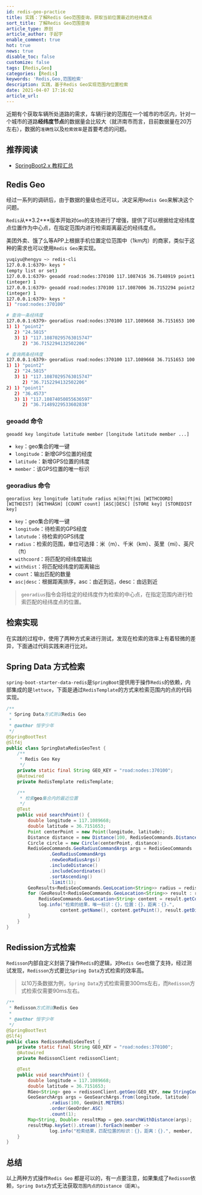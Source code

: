 ```yaml
---
id: redis-geo-practice
title: 实践：了解Redis Geo范围查询，获取当前位置最近的经纬度点
sort_title: 了解Redis Geo范围查询
article_type: 原创
article_author: 于起宇
enable_comment: true
hot: true
news: true
disable_toc: false
customize: false
tags: [Redis,Geo]
categories: [Redis]
keywords: 'Redis,Geo,范围检索'
description: 实践，基于Redis Geo实现范围内位置检索
date: 2021-04-07 17:16:02
article_url:
---
```


近期有个获取车辆所处道路的需求，车辆行驶的范围在一个城市的市区内，针对一个城市的道路**经纬度节点**的数据量会比较大（就济南市而言，目前数据量在20万左右），数据的`准确性`以及`检索效率`是首要考虑的问题。

<!--more-->
## 推荐阅读
- [SpringBoot2.x 教程汇总](https://blog.minbox.org/spring-boot-2-x-articles.html)

## Redis Geo

经过一系列的调研后，由于数据的量级也还可以，决定采用`Redis Geo`来解决这个问题。

`Redis`从**3.2+**版本开始对`Geo`的支持进行了增强，提供了可以根据给定经纬度点位置作为中心点，在指定范围内进行检索距离最近的经纬度点。

美团外卖、饿了么等APP上根据手机位置定位范围中（1km内）的商家，类似于这种的需求也可以使用`Redis Geo`来实现。

```sh
yuqiyu@hengyu ~> redis-cli
127.0.0.1:6379> keys *
(empty list or set)
127.0.0.1:6379> geoadd road:nodes:370100 117.1087416 36.7148919 point1 
(integer) 1
127.0.0.1:6379> geoadd road:nodes:370100 117.1087006 36.7152294 point2 
(integer) 1
127.0.0.1:6379> keys *
1) "road:nodes:370100"

# 查询一条经纬度
127.0.0.1:6379> georadius road:nodes:370100 117.1089668 36.7151653 100 m withdist withcoord count 1
1) 1) "point2"
   2) "24.5815"
   3) 1) "117.10870295763015747"
      2) "36.7152294132502206"

# 查询两条经纬度
127.0.0.1:6379> georadius road:nodes:370100 117.1089668 36.7151653 100 m withdist withcoord count 2
1) 1) "point2"
   2) "24.5815"
   3) 1) "117.10870295763015747"
      2) "36.7152294132502206"
2) 1) "point1"
   2) "36.4573"
   3) 1) "117.10874050855636597"
      2) "36.71489229533602838"
```

### geoadd 命令

```
geoadd key longitude latitude member [longitude latitude member ...]
```

- `key`：geo集合的唯一键
- `longitude`：新增GPS位置的经度
- `latitude`：新增GPS位置的纬度
- `member`：该GPS位置的唯一标识

### georadius 命令

```
georadius key longitude latitude radius m|km|ft|mi [WITHCOORD] [WITHDIST] [WITHHASH] [COUNT count] [ASC|DESC] [STORE key] [STOREDIST key]
```

- `key`：geo集合的唯一键
- `longitude`：待检索的GPS经度
- `latutude`：待检索的GPS纬度
- `radius`：检索的范围，单位可选择：米（m）、千米（km）、英里（mi）、英尺（ft）
- `withcoord`：将匹配的经纬度输出
- `withdist`：将匹配经纬度的距离输出
- `count`：输出匹配的数量
- `asc|desc`：根据距离排序，asc：由近到远，desc：由远到近

> `georadius`指令会将给定的经纬度作为检索的中心点，在指定范围内进行检索匹配的经纬度点的位置。

## 检索实现

在实践的过程中，使用了两种方式来进行测试，发现在检索的效率上有着轻微的差异，下面通过代码实践来进行比对。

## Spring Data 方式检索

`spring-boot-starter-data-redis`是`SpringBoot`提供用于操作`Redis`的依赖，内部集成的是`lettuce`，下面是通过`RedisTemplate`的方式来检索范围内的点的代码实现。

```java
/**
 * Spring Data方式测试Redis Geo
 *
 * @author 恒宇少年
 */
@SpringBootTest
@Slf4j
public class SpringDataRedisGeoTest {
    /**
     * Redis Geo Key
     */
    private static final String GEO_KEY = "road:nodes:370100";
    @Autowired
    private RedisTemplate redisTemplate;

    /**
     * 检索geo集合内的最近位置
     */
    @Test
    public void searchPoint() {
        double longitude = 117.1089668;
        double latitude = 36.7151653;
        Point centerPoint = new Point(longitude, latitude);
        Distance distance = new Distance(100, RedisGeoCommands.DistanceUnit.METERS);
        Circle circle = new Circle(centerPoint, distance);
        RedisGeoCommands.GeoRadiusCommandArgs args = RedisGeoCommands
                .GeoRadiusCommandArgs
                .newGeoRadiusArgs()
                .includeDistance()
                .includeCoordinates()
                .sortAscending()
                .limit(1);
        GeoResults<RedisGeoCommands.GeoLocation<String>> radius = redisTemplate.boundGeoOps(GEO_KEY).radius(circle, args);
        for (GeoResult<RedisGeoCommands.GeoLocation<String>> result : radius) {
            RedisGeoCommands.GeoLocation<String> content = result.getContent();
            log.info("检索的结果，唯一标识：{}，位置：{}，距离：{}.",
                    content.getName(), content.getPoint(), result.getDistance());
        }
    }
}
```



## Redission方式检索

`Redisson`内部自定义封装了操作`Redis`的逻辑，对`Redis Geo`也做了支持，经过测试发现，`Redisson`方式要比`Spring Data`方式检索的效率高。

> 以10万条数据为例，`Spring Data`方式检索需要300ms左右，而`Redisson`方式检索仅需要90ms左右。

```java
/**
 * Redisson方式测试Redis Geo
 *
 * @author 恒宇少年
 */
@SpringBootTest
@Slf4j
public class RedissonRedisGeoTest {
    private static final String GEO_KEY = "road:nodes:370100";
    @Autowired
    private RedissonClient redissonClient;

    @Test
    public void searchPoint() {
        double longitude = 117.1089668;
        double latitude = 36.7151653;
        RGeo<String> geo = redissonClient.getGeo(GEO_KEY, new StringCodec());
        GeoSearchArgs args = GeoSearchArgs.from(longitude, latitude)
                .radius(100, GeoUnit.METERS)
                .order(GeoOrder.ASC)
                .count(1);
        Map<String, Double> resultMap = geo.searchWithDistance(args);
        resultMap.keySet().stream().forEach(member ->
                log.info("检索结果，匹配位置的标识：{}，距离：{}.", member, resultMap.get(member)));
    }
}
```



## 总结

以上两种方式操作`Redis Geo` 都是可以的，有一点要注意，如果集成了`Redisson`依赖，`Spring Data`方式无法获取`范围内点的Distance（距离）`。
